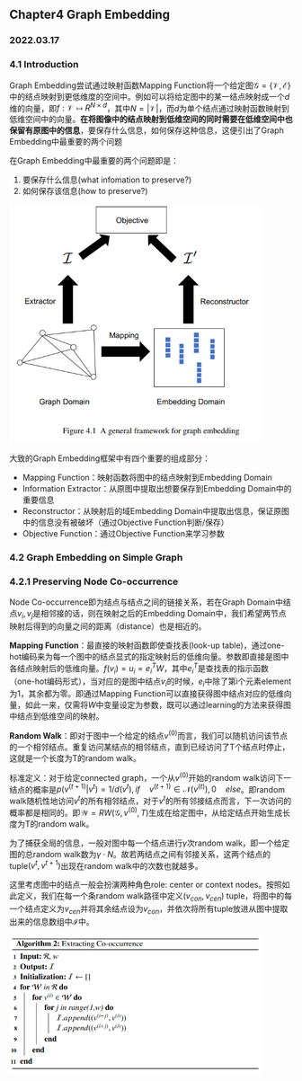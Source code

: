 ## Chapter4 Graph Embedding
### 2022.03.17

### 4.1 Introduction

Graph Embedding尝试通过映射函数Mapping Function将一个给定图$\mathcal{G}=\{\mathcal{V},\mathcal{E}\}$中的结点映射到更低维度的空间中。例如可以将给定图中的某一结点映射成一个$d$维的向量，即$f:\mathcal{V}\mapsto R^{N\times d}$，其中$N=|\mathcal{V}|$，而$d$为单个结点通过映射函数映射到低维空间中的向量。**在将图像中的结点映射到低维空间的同时需要在低维空间中也保留有原图中的信息**，要保存什么信息，如何保存这种信息，这便引出了Graph Embedding中最重要的两个问题

在Graph Embedding中最重要的两个问题即是：
1. 要保存什么信息(what infomation to preserve?)
2. 如何保存该信息(how to preserve?)

<img src="./pics/Chapter4-pic1.png" width="450"/>

大致的Graph Embedding框架中有四个重要的组成部分：
* Mapping Function：映射函数将图中的结点映射到Embedding Domain
* Information Extractor：从原图中提取出想要保存到Embedding Domain中的重要信息
* Reconstructor：从映射后的域Embedding Domain中提取出信息，保证原图中的信息没有被破坏（通过Objective Function判断/保存）
* Objective Function：通过Objective Function来学习参数

### 4.2 Graph Embedding on Simple Graph

### 4.2.1 Preserving Node Co-occurrence

Node Co-occurrence即为结点与结点之间的链接关系，若在Graph Domain中结点$v_i,v_j$是相邻接的话，则在映射之后的Embedding Domain中，我们希望两节点映射后得到的向量之间的距离（distance）也是相近的。

**Mapping Function**：最直接的映射函数即使查找表(look-up table)，通过one-hot编码来为每一个图中的结点显式的指定映射后的低维向量。参数即直接是图中各结点映射后的低维向量。$f(v_i)=u_i=e^T_iW$，其中$e^T_i$是查找表的指示函数（one-hot编码形式），当对应的是图中结点$v_i$的时候，$e_i$中除了第i个元素element为1，其余都为零。即通过Mapping Function可以直接获得图中结点对应的低维向量，如此一来，仅需将$W$中变量设定为参数，既可以通过learning的方法来获得图中结点到低维空间的映射。

**Random Walk**：即对于图中一个给定的结点$v^{(0)}$而言，我们可以随机访问该节点的一个相邻结点。重复访问某结点的相邻结点，直到已经访问了T个结点时停止，这就是一个长度为T的random walk。

标准定义：对于给定connected graph，一个从$v^{(0)}$开始的random walk访问下一结点的概率是$p(v^{(t+1)}|v^{t})=1/d(v^{t}), if\quad v^{(t+1)}\in \mathcal{N}(v^{(t)}), 0 \quad else$。即random walk随机性地访问$v^t$的所有相邻结点，对于$v^t$的所有邻接结点而言，下一次访问的概率都是相同的。即$\mathcal{W}=RW(\mathcal{G},v^{(0)},T)$生成在给定图中，从给定结点开始生成长度为T的random walk。

为了捕获全局的信息，一般对图中每一个结点进行$\gamma$次random walk，即一个给定图的总random walk数为$\gamma\cdot N$。故若两结点之间有邻接关系，这两个结点的tuple$(v^t,v^{t+1})$出现在random walk中的次数也就越多。

这里考虑图中的结点一般会扮演两种角色role: center or context nodes。按照如此定义，我们在每一个条random walk路径中定义$(v_{con},v_{cen})$ tuple，将图中的每一个结点定义为$v_{cen}$并将其余结点设为$v_{con}$，并依次将所有tuple放进从图中提取出来的信息数组中$\mathcal{I}$中。 

<img src="./pics/Chapter4-pic2.png" width="450"/>
